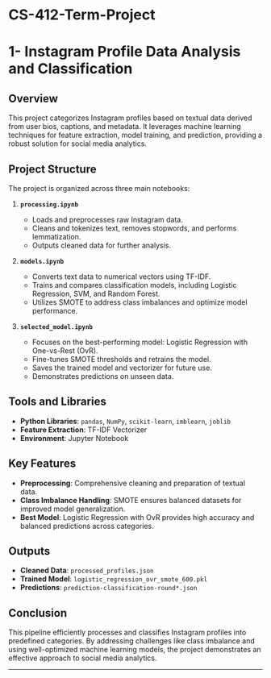 # CS-412-Term-Project

# 1- Instagram Profile Data Analysis and Classification

## Overview

This project categorizes Instagram profiles based on textual data derived from user bios, captions, and metadata. It leverages machine learning techniques for feature extraction, model training, and prediction, providing a robust solution for social media analytics.

## Project Structure

The project is organized across three main notebooks:

1. **`processing.ipynb`**
   - Loads and preprocesses raw Instagram data.
   - Cleans and tokenizes text, removes stopwords, and performs lemmatization.
   - Outputs cleaned data for further analysis.

2. **`models.ipynb`**
   - Converts text data to numerical vectors using TF-IDF.
   - Trains and compares classification models, including Logistic Regression, SVM, and Random Forest.
   - Utilizes SMOTE to address class imbalances and optimize model performance.

3. **`selected_model.ipynb`**
   - Focuses on the best-performing model: Logistic Regression with One-vs-Rest (OvR).
   - Fine-tunes SMOTE thresholds and retrains the model.
   - Saves the trained model and vectorizer for future use.
   - Demonstrates predictions on unseen data.

## Tools and Libraries

- **Python Libraries**: `pandas`, `NumPy`, `scikit-learn`, `imblearn`, `joblib`
- **Feature Extraction**: TF-IDF Vectorizer
- **Environment**: Jupyter Notebook

## Key Features

- **Preprocessing**: Comprehensive cleaning and preparation of textual data.
- **Class Imbalance Handling**: SMOTE ensures balanced datasets for improved model generalization.
- **Best Model**: Logistic Regression with OvR provides high accuracy and balanced predictions across categories.

## Outputs

- **Cleaned Data**: `processed_profiles.json`
- **Trained Model**: `logistic_regression_ovr_smote_600.pkl`
- **Predictions**: `prediction-classification-round*.json`

## Conclusion

This pipeline efficiently processes and classifies Instagram profiles into predefined categories. By addressing challenges like class imbalance and using well-optimized machine learning models, the project demonstrates an effective approach to social media analytics.

---
